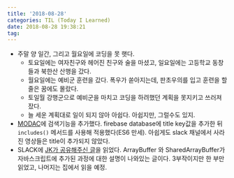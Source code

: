 ```yaml
---
title: '2018-08-28'
categories: TIL (Today I Learned)
date: 2018-08-28 19:38:21
tag:
---
```



- 주말 양 일간, 그리고 월요일에 코딩을 못 햇다.
  - 토요일에는 여자친구와 헤어진 친구와 술을 마셨고, 일요일에는 고등학교 동창들과 북한산 산행을 갔다.
  - 월요일에는 예비군 훈련을 갔다. 폭우가 쏟아지는데, 판초우의를 입고 훈련을 할 줄은 꿈에도 몰랐다.
  - 토일월 강행군으로 예비군을 마치고 코딩을 하려했던 계획을 못지키고 쓰러져 잤다.
  - 늘 세운 계획대로 일이 되지 않아 아쉽다. 아쉽지만, 그럴수도 있지.
- [MODAC](https://playlist-1ccd9.firebaseapp.com/)에 검색기능을 추가했다. firebase database에 title key값을 추가한 뒤 `includes()` 메서드를 사용해 적용했다(ES6 만세). 아쉽게도 slack 채널에서 사라진 영상들은 title이 추가되지 않았다.
- SLACK에 [JK가 공유해주신 글](http://hacks.mozilla.or.kr/2017/11/a-crash-course-in-memory-management/)을 읽었다. ArrayBuffer 와 SharedArrayBuffer가 자바스크립트에 추가된 과정에 대한 설명이 나와있는 글이다. 3부작이지만 한 부만 읽었고, 나머지는 집에서 읽을 예정.
